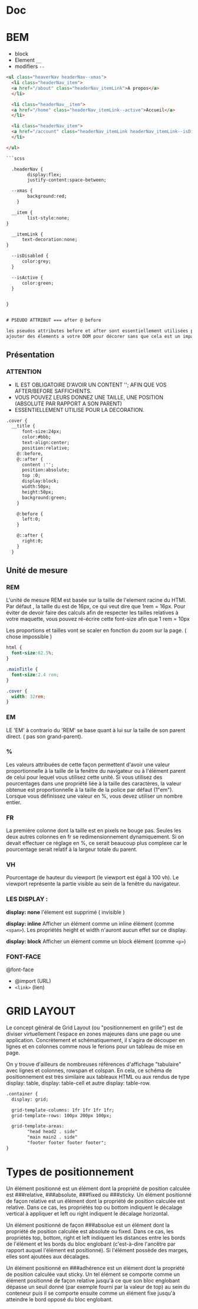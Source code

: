 # Doc

# BEM

* block
* Element `__`
* modifiers `--`


```html
<ul class="heaverNav headerNav--xmas">
  <li class="headerNav_item">
  <a href="/about" class="headerNav_itemLink">A propos</a>
  </li>

  <li class="headerNav__item">
  <a href="/home" class="headerNav_itemLink--active">Accueil</a>
  </li>

  <li class="headerNav_item">
  <a href="/account" class="headerNav_itemLink headerNav_itemLink--isDisabled">Mon compte</a>
  </li>

</ul>

```scss

  .headerNav {
        display:flex;
        justify-content:space-between;

  --xmas {
        background:red;
    }

  __item {
        list-style:none;
}

  __itemLink {
      text-decoration:none;
}

  --isDisabled {
      color:grey;
  }

  --isActive {
      color:green;
  }


}


# PSEUDO ATTRIBUT === after @ before

les pseudos attributes before et after sont essentiellement utilisées pour
ajouter des élements a votre DOM pour décorer sans que cela est un impact sur le référencemment ou votre HTML.


```
<section class="cover">
  <h2 class="cover_title">Présentation</h2>

</section>

### ATTENTION ###
* IL EST OBLIGATOIRE D'AVOIR UN CONTENT ''; AFIN QUE VOS AFTER/BEFORE SAFFICHENTS.
* VOUS POUVEZ LEURS DONNEZ UNE TAILLE, UNE POSITION (ABSOLUTE PAR RAPPORT A SON PARENT)
* ESSENTIELLEMENT UTILISE POUR LA DECORATION.

```html
.cover {
  __title {
      font-size:24px;
      color:#bbb;
      text-align:center;
      position:relative;
    @::before,
    @::after {
      content :'';
      position:absolute;
      top :0;
      display:block;
      width:50px;
      height:50px;
      background:green;
    }

    @:before {
      left:0;
    }

    @::after {
      right:0;
    }
  }
```

## Unité de mesure ##


### REM
L'unité de mesure REM est basée sur la taille de l'element racine du HTMl.
Par défaut , la taille du <html> est de 16px, ce qui veut dire que 1rem = 16px.
Pour éviter de devoir faire des calculs afin de respecter les tailles relatives à votre maquette,
vous pouvez ré-écrire cette font-size  afin que 1 rem = 10px

Les proportions et tailles vont se scaler en fonction du zoom sur la page. ( chose impossible )


```css
html {
  font-size:62.5%;
}

.mainTitle {
  font-size:2.4 rem;
}

.cover {
  width: 32rem;
}
```


### EM
LE 'EM' à contrario du 'REM' se base quant à lui sur la taille de son parent direct. ( pas son grand-parent).

### %

Les valeurs attribuées de cette façon permettent d'avoir une valeur proportionnelle à la taille de la fenêtre du navigateur ou à l'élément parent de celui pour lequel vous utilisez cette unité. Si vous utilisez des pourcentages dans une propriété liée à la taille des caractères, la valeur obtenue est proportionnelle à la taille de la police par défaut (1"em").
Lorsque vous définissez une valeur en %, vous devez utiliser un nombre entier.


### FR

La première colonne dont la taille est en pixels ne bouge pas. Seules les deux autres colonnes en fr se redimensionnement dynamiquement. Si on devait effectuer ce réglage en %, ce serait beaucoup plus complexe car le pourcentage serait relatif à la largeur totale du parent.

### VH 
Pourcentage de hauteur du viewport (le viewport est égal à 100 vh).
Le viewport représente la partie visible au sein de la fenêtre du navigateur.

### LES DISPLAY :

**display: none**
l'élement est supprimé ( invisible )

**display: inline**
Afficher un élément comme un inline élément (comme ```<span>```).
Les propriétés height et width n'auront aucun effet sur ce display.

**display: block**
Afficher un élément comme un block élément (comme ```<p>```)

### FONT-FACE

@font-face
- @import (URL)
- ```<link>``` (lien)

# GRID LAYOUT

Le concept général de Grid Layout (ou "positionnement en grille") est de diviser virtuellement l'espace en zones majeures dans une page ou une application. Concrètement et schématiquement, il s'agira de découper en lignes et en colonnes comme nous le ferions pour un tableau de mise en page.

On y trouve d'ailleurs de nombreuses références d'affichage "tabulaire" avec lignes et colonnes, rowspan et colspan. En cela, ce schéma de positionnement est très similaire aux tableaux HTML ou aux rendus de type display: table, display: table-cell et autre display: table-row.

```html
.container {
  display: grid;

  grid-template-columns: 1fr 1fr 1fr 1fr;
  grid-template-rows: 100px 200px 100px;

  grid-template-areas:
        "head head2 . side"
        "main main2 . side"
        "footer footer footer footer";
}
```

# Types de positionnement

Un élément positionné est un élément dont la propriété de position calculée est ###relative, ###absolute, ###fixed ou ###sticky.
Un élément positionné de façon relative est un élément dont la propriété de position calculée est relative. Dans ce cas, les propriétés top ou bottom indiquent le décalage vertical à appliquer et left ou right indiquent le décalage horizontal.

Un élément positionné de façon ###absolue est un élément dont la propriété de position calculée est absolute ou fixed. Dans ce cas, les propriétés top, bottom, right et left indiquent les distances entre les bords de l'élément et les bords du bloc englobant (c'est-à-dire l'ancêtre par rapport auquel l'élément est positionné). Si l'élément possède des marges, elles sont ajoutées aux décalages.

Un élément positionné en ###adhérence est un élément dont la propriété de position calculée vaut sticky. Un tel élément se comporte comme un élément positionné de façon relative jusqu'à ce que son bloc englobant dépasse un seuil donné (par exemple fourni par la valeur de top) au sein du conteneur puis il se comporte ensuite comme un élément fixe jusqu'à atteindre le bord opposé du bloc englobant.
